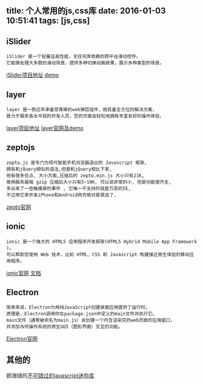 title: 个人常用的js,css库
date: 2016-01-03 10:51:41
tags: [js,css]
---
## iSlider
```
iSlider 是一个轻量且高性能，无任何库依赖的跨平台滑动控件。
它能够处理大多数的滑动场景，提供多种切换动画效果，展示多种类型的场景。
```
[iSlider项目地址](https://github.com/BE-FE/iSlider)
[demo](http://be-fe.github.io/iSlider/demo/index_chinese.html)
<!-- more -->
## layer
```
layer 是一款近年来备受青睐的web弹层组件，她具备全方位的解决方案，
致力于服务各水平段的开发人员，您的页面会轻松地拥有丰富友好的操作体验。
```
[layer项目地址](https://github.com/sentsin/layer)
[layer官网及demo](http://layer.layui.com/)
## zeptojs
```
zepto.js 是专门为现代智能手机浏览器退出的 Javascript 框架, 
拥有和jQuery相似的语法,但是和jQuery相比下来, 
他有很多优点, 大小方面,压缩后的 zepto.min.js 大小只有21K, 
使用服务器端 gzip 压缩后大小只有5~10K, 可以说非常的小, 但是功能很齐全, 
多出来了一些触摸屏的事件 , 它唯一不支持的就是万恶的IE, 
不过用它来开发iPhone和Android网页绝对是首选了.
```
[zepto官网](http://zeptojs.com/)
## ionic
```
ionic 是一个强大的 HTML5 应用程序开发框架(HTML5 Hybrid Mobile App Framework )。 
可以帮助您使用 Web 技术，比如 HTML、CSS 和 Javascript 构建接近原生体验的移动应用程序。
```
[ionic官网](http://ionicframework.com/)
[文档](http://ionicframework.com/docs/)

## Electron
```
简单来说，Electron为用纯JavaScript创建桌面应用提供了运行时。
原理是，Electron调用你在package.json中定义的main文件并执行它。
main文件（通常被命名为main.js）会创建一个内含渲染完的web页面的应用窗口，
并添加与你操作系统的原生GUI（图形界面）交互的功能。
```
[Electron官网](http://electron.atom.io/)

## 其他的
颜海镜的[不可错过的javascript迷你库](http://segmentfault.com/a/1190000004236363)